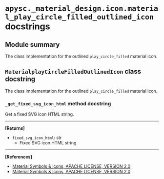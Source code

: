# `apysc._material_design.icon.material_play_circle_filled_outlined_icon` docstrings

## Module summary

The class implementation for the outlined `play_circle_filled` material icon.

## `MaterialplayCircleFilledOutlinedIcon` class docstring

The class implementation for the outlined `play_circle_filled` material icon.

### `_get_fixed_svg_icon_html` method docstring

Get a fixed SVG icon HTML string.<hr>

**[Returns]**

- `fixed_svg_icon_html`: str
  - Fixed SVG icon HTML string.

<hr>

**[References]**

- [Material Symbols & Icons, APACHE LICENSE, VERSION 2.0](https://fonts.google.com/icons?icon.size=24&icon.color=%23e8eaed)
- [Material Symbols & Icons, APACHE LICENSE, VERSION 2.0](https://www.apache.org/licenses/LICENSE-2.0.html)